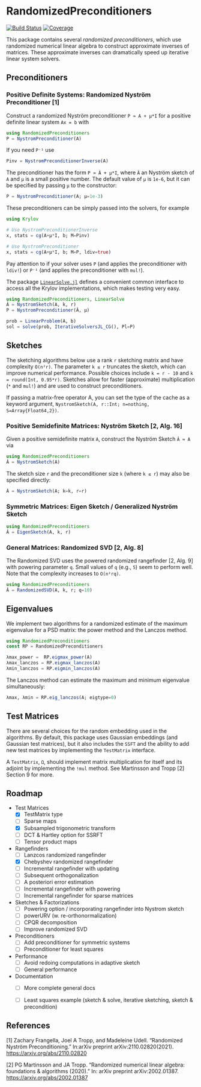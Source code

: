 # RandomizedPreconditioners

[![Build Status](https://github.com/tjdiamandis/RandomizedPreconditioners.jl/actions/workflows/CI.yml/badge.svg?branch=main)](https://github.com/tjdiamandis/RandomizedPreconditioners.jl/actions/workflows/CI.yml?query=branch%3Amain)
[![Coverage](https://codecov.io/gh/tjdiamandis/RandomizedPreconditioners.jl/branch/main/graph/badge.svg)](https://codecov.io/gh/tjdiamandis/RandomizedPreconditioners.jl)

This package contains several _randomized preconditioners_, which use 
randomized numerical linear algebra to construct approximate inverses of matrices.
These approximate inverses can dramatically speed up iterative linear system solvers.

## Preconditioners

### Positive Definite Systems: Randomized Nyström Preconditioner [1]
Construct a randomized Nyström preconditioner `P ≈ A + μ*I` for a positive definite linear system `Ax = b` with
```julia
using RandomizedPreconditioners
P = NystromPreconditioner(A)
```
If you need `P⁻¹` use
```julia
Pinv = NystromPreconditionerInverse(A)
```
The preconditioner has the form `P ≈ Â + μ*I`, where `Â` an Nyström sketch of `A` and `μ` is a small positive number. The default value of `μ` is `1e-6`, but it can be specified by passing `μ` to the constructor:
```julia
P = NystromPreconditioner(A; μ=1e-3)
```

These preconditioners can be simply passed into the solvers, for example
```julia
using Krylov

# Use NystromPreconditionerInverse
x, stats = cg(A+μ*I, b; M=Pinv)

# Use NystromPreconditioner
x, stats = cg(A+μ*I, b; M=P, ldiv=true)
```
Pay attention to if your solver uses `P` (and applies the preconditioner with `ldiv!`) or `P⁻¹` (and applies the preconditioner with `mul!`).

The package [`LinearSolve.jl`](https://github.com/SciML/LinearSolve.jl) defines
a convenient common interface to access all the Krylov implementations, which
makes testing very easy.
```julia
using RandomizedPreconditioners, LinearSolve
Â = NystromSketch(A, k, r)
P = NystromPreconditioner(Â, μ)

prob = LinearProblem(A, b)
sol = solve(prob, IterativeSolversJL_CG(), Pl=P)
```


## Sketches
The sketching algorithms below use a rank `r` sketching matrix and have complexity
`O(n²r)`. The parameter `k ≤ r` truncates the sketch, which can improve numerical
performance. Possible choices include `k = r - 10` and `k = round(Int, 0.95*r)`.
Sketches allow for faster (approximate) multiplication (`*` and `mul!`) and are
used to construct preconditioners.

If passing a matrix-free operator A, you can set the type of the cache as a keyword argument, 
`NystromSketch(A, r::Int; n=nothing, S=Array{Float64,2})`.

### Positive Semidefinite Matrices: Nyström Sketch [2, Alg. 16]
Given a positive semidefinite matrix `A`, construct the Nyström Sketch `Â ≈ A` via
```julia
using RandomizedPreconditioners
Â = NystromSketch(A)
```

The sketch size `r` and the preconditioner size `k` (where `k ≤ r`) may also be specified directly:
```julia
Â = NystromSketch(A; k=k, r=r)
```

### Symmetric Matrices: Eigen Sketch / Generalized Nyström Sketch
```julia
using RandomizedPreconditioners
Â = EigenSketch(A, k, r)
```

### General Matrices: Randomized SVD [2, Alg. 8] 
The Randomized SVD uses the powered randomized rangefinder [2, Alg. 9] with
powering parameter `q`. Small values of `q` (e.g., `5`) seem to perform 
well. Note that the complexity increases to `O(n²rq)`.
```julia
using RandomizedPreconditioners
Â = RandomizedSVD(A, k, r; q=10)
```

## Eigenvalues
We implement two algorithms for a randomized estimate of the maximum eigenvalue
for a PSD matrix: the power method and the Lanczos method.
```julia
using RandomizedPreconditioners
const RP = RandomizedPreconditioners

λmax_power =  RP.eigmax_power(A)
λmax_lanczos = RP.eigmax_lanczos(A)
λmin_lanczos = RP.eigmin_lanczos(A)
```
The Lanczos method can estimate the maximum and minimum eigenvalue simultaneously:
```julia 
λmax, λmin = RP.eig_lanczos(A; eigtype=0)
```

## Test Matrices
There are several choices for the random embedding used in the algorithms.
By default, this package uses Gaussian embeddings (and Gaussian test matrices),
but it also includes the `SSFT` and the ability to add new test matrices by
implementing the `TestMatrix` interface.

A `TestMatrix`, `Ω`, should implement matrix multiplication for itself and its
adjoint by implementing the `!mul` method. 
See Martinsson and Tropp [2] Section 9 for more.

## Roadmap
- Test Matrices
    - [X] TestMatrix type
    - [ ] Sparse maps
    - [X] Subsampled trigonometric transform
    - [ ] DCT & Hartley option for SSRFT
    - [ ] Tensor product maps
- Rangefinders
    - [ ] Lanzcos randomized rangefinder
    - [X] Chebyshev randomized rangefinder
    - [ ] Incremental rangefinder with updating
    - [ ] Subsequent orthogonalization
    - [ ] A posteriori error estimation
    - [ ] Incremental rangefinder with powering
    - [ ] Incremental rangefinder for sparse matrices
- Sketches & Factorizations
    - [ ] Powering option / incorporating rangefinder into Nystrom sketch 
    - [ ] powerURV (w. re-orthonormalization)
    - [ ] CPQR decomposition
    - [ ] Improve randomized SVD
- Preconditioners
    - [ ] Add preconditioner for symmetric systems
    - [ ] Preconditioner for least squares
- Performance
    - [ ] Avoid redoing computations in adaptive sketch
    - [ ] General performance
- Documentation
    - [ ] More complete general docs
    - [ ] Least squares example (sketch & solve, iterative sketching, sketch & precondition)


## References
[1] Zachary Frangella, Joel A Tropp, and Madeleine Udell. “Randomized Nyström Preconditioning.” In:arXiv preprint arXiv:2110.02820(2021). https://arxiv.org/abs/2110.02820

[2] PG Martinsson and JA Tropp. “Randomized numerical linear algebra: foundations & algorithms (2020).” In: arXiv preprint arXiv:2002.01387. https://arxiv.org/abs/2002.01387
